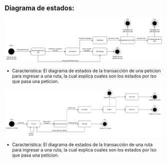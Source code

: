 ## Diagrama de estados:
![Estado petición](https://github.com/federico1605/Software2/blob/main/Imagenes/Diagrama%20de%20estados/Diagrama%20de%20estados-Peticion.png)

- Caracteristica: El diagrama de estados de la transacción de una peticion para ingresar a una ruta, la cual explica cuales son los estados por lso que pasa una peticion.

![Estado Ruta](https://github.com/federico1605/Software2/blob/main/Imagenes/Diagrama%20de%20estados/Diagrama%20de%20estados-Ruta.png)

- Caracteristica: El diagrama de estados de la transacción de una ruta para ingresar a una ruta, la cual explica cuales son los estados por lso que pasa una peticion.
